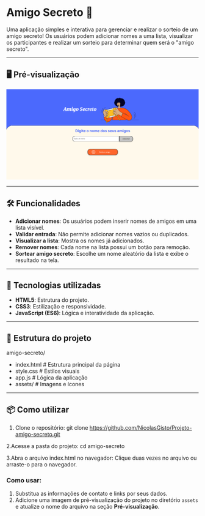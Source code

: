 # Amigo Secreto 🎁

Uma aplicação simples e interativa para gerenciar e realizar o sorteio de um amigo secreto! Os usuários podem adicionar nomes a uma lista, visualizar os participantes e realizar um sorteio para determinar quem será o "amigo secreto".

---

## 🖥️ Pré-visualização

![Imagem do projeto](assets/amigo-secreto-preview.png)


---

## 🛠️ Funcionalidades

- **Adicionar nomes**: Os usuários podem inserir nomes de amigos em uma lista visível.
- **Validar entrada**: Não permite adicionar nomes vazios ou duplicados.
- **Visualizar a lista**: Mostra os nomes já adicionados.
- **Remover nomes**: Cada nome na lista possui um botão para remoção.
- **Sortear amigo secreto**: Escolhe um nome aleatório da lista e exibe o resultado na tela.

---

## 🚀 Tecnologias utilizadas

- **HTML5**: Estrutura do projeto.
- **CSS3**: Estilização e responsividade.
- **JavaScript (ES6)**: Lógica e interatividade da aplicação.

---

## 📂 Estrutura do projeto

amigo-secreto/

- index.html        # Estrutura principal da página
- style.css         # Estilos visuais
- app.js            # Lógica da aplicação
- assets/           # Imagens e ícones


---

## 📦 Como utilizar

1. Clone o repositório:
   git clone https://github.com/NicolasGisto/Projeto-amigo-secreto.git

2.Acesse a pasta do projeto:
   cd amigo-secreto

3.Abra o arquivo index.html no navegador:
   Clique duas vezes no arquivo ou arraste-o para o navegador.


### Como usar:
1. Substitua as informações de contato e links por seus dados.
2. Adicione uma imagem de pré-visualização do projeto no diretório `assets` e atualize o nome do arquivo na seção **Pré-visualização**.
